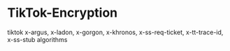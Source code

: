 # TikTok-Encryption
tiktok x-argus, x-ladon, x-gorgon, x-khronos, x-ss-req-ticket, x-tt-trace-id, x-ss-stub algorithms
